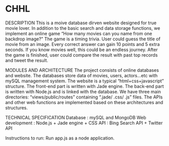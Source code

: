 # CHHL

DESCRIPTION
This is a moive database dirven website designed for true movie lover. In addition to the basic search and data storage functions, we implement an online game “How many movies can you name from one backdrop image?”  The game is a timing trivia. 
User could guess the title of movie from an image. Every correct answer can gain 10 points and 5 extra seconds. If you know movies well, this could be an endless journey. After the game is finished, user could compare the result with past top records and tweet the result.

MODULES AND ARCHITECTURE
The project consists of online databases and website. The databases store data of movies, users, actors…etc with mySQL management system. The website is a typical “html+css+javascript” structure. The front-end part is written with Jade engine. The back-end part is written with Node.js and is linked with the database. We have three main directories: “views/public/routes” containing “.jade/ .css/ .js” files. The APIs and other web functions are implemented based on these architectures and structures.

TECHNICAL SPECIFICATION
  Database : mySQL and MongoDB
  Web development : Node.js + Jade engine + CSS
  API : Bing Search API + Twitter API

Instructions to run:
Run app.js as a node application.

